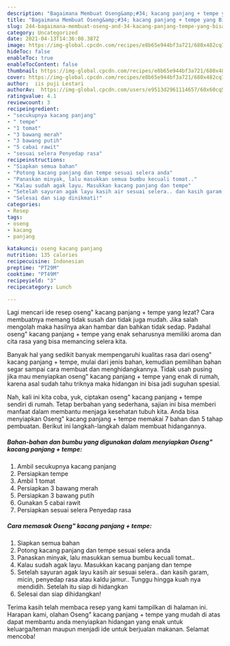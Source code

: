 ```yaml
---
description: "Bagaimana Membuat Oseng&amp;#34; kacang panjang + tempe yang Bisa Manjain Lidah"
title: "Bagaimana Membuat Oseng&amp;#34; kacang panjang + tempe yang Bisa Manjain Lidah"
slug: 244-bagaimana-membuat-oseng-and-34-kacang-panjang-tempe-yang-bisa-manjain-lidah
category: Uncategorized
date: 2021-04-13T14:36:08.387Z
image: https://img-global.cpcdn.com/recipes/e8b65e944bf3a721/680x482cq70/oseng-kacang-panjang-tempe-foto-resep-utama.jpg
hideToc: false
enableToc: true
enableTocContent: false
thumbnail: https://img-global.cpcdn.com/recipes/e8b65e944bf3a721/680x482cq70/oseng-kacang-panjang-tempe-foto-resep-utama.jpg
cover: https://img-global.cpcdn.com/recipes/e8b65e944bf3a721/680x482cq70/oseng-kacang-panjang-tempe-foto-resep-utama.jpg
author:  iis puji Lestari
authorAv:  https://img-global.cpcdn.com/users/e9513d2961114657/60x60cq50/avatar.jpg
ratingvalue: 4.1
reviewcount: 3
recipeingredient:
- "secukupnya kacang panjang"
- " tempe"
- "1 tomat"
- "3 bawang merah"
- "3 bawang putih"
- "5 cabai rawit"
- "sesuai selera Penyedap rasa"
recipeinstructions:
- "Siapkan semua bahan"
- "Potong kacang panjang dan tempe sesuai selera anda"
- "Panaskan minyak, lalu masukkan semua bumbu kecuali tomat.."
- "Kalau sudah agak layu. Masukkan kacang panjang dan tempe"
- "Setelah sayuran agak layu kasih air sesuai selera.. dan kasih garam, micin, penyedap rasa atau kaldu jamur..  Tunggu hingga kuah nya mendidih. Setelah itu siap di hidangkan"
- "Selesai dan siap dinikmati!"
categories:
- Resep
tags:
- oseng
- kacang
- panjang

katakunci: oseng kacang panjang 
nutrition: 135 calories
recipecuisine: Indonesian
preptime: "PT29M"
cooktime: "PT49M"
recipeyield: "3"
recipecategory: Lunch

---
```



Lagi mencari ide resep oseng&#34; kacang panjang + tempe yang lezat? Cara membuatnya memang tidak susah dan tidak juga mudah. Jika salah mengolah maka hasilnya akan hambar dan bahkan tidak sedap. Padahal oseng&#34; kacang panjang + tempe yang enak seharusnya memiliki aroma dan cita rasa yang bisa memancing selera kita.




Banyak hal yang sedikit banyak mempengaruhi kualitas rasa dari oseng&#34; kacang panjang + tempe, mulai dari jenis bahan, kemudian pemilihan bahan segar sampai cara membuat dan menghidangkannya. Tidak usah pusing jika mau menyiapkan oseng&#34; kacang panjang + tempe yang enak di rumah, karena asal sudah tahu triknya maka hidangan ini bisa jadi suguhan spesial.


Nah, kali ini kita coba, yuk, ciptakan oseng&#34; kacang panjang + tempe sendiri di rumah. Tetap berbahan yang sederhana, sajian ini bisa memberi manfaat dalam membantu menjaga kesehatan tubuh kita. Anda bisa menyiapkan Oseng&#34; kacang panjang + tempe memakai 7 bahan dan 5 tahap pembuatan. Berikut ini langkah-langkah dalam membuat hidangannya.

<!--inarticleads1-->

##### Bahan-bahan dan bumbu yang digunakan dalam menyiapkan Oseng&#34; kacang panjang + tempe:

1. Ambil secukupnya kacang panjang
1. Persiapkan  tempe
1. Ambil 1 tomat
1. Persiapkan 3 bawang merah
1. Persiapkan 3 bawang putih
1. Gunakan 5 cabai rawit
1. Persiapkan sesuai selera Penyedap rasa




<!--inarticleads2-->

##### Cara memasak Oseng&#34; kacang panjang + tempe:

1. Siapkan semua bahan
1. Potong kacang panjang dan tempe sesuai selera anda
1. Panaskan minyak, lalu masukkan semua bumbu kecuali tomat..
1. Kalau sudah agak layu. Masukkan kacang panjang dan tempe
1. Setelah sayuran agak layu kasih air sesuai selera.. dan kasih garam, micin, penyedap rasa atau kaldu jamur..  Tunggu hingga kuah nya mendidih. Setelah itu siap di hidangkan
1. Selesai dan siap dihidangkan!



Terima kasih telah membaca resep yang kami tampilkan di halaman ini. Harapan kami, olahan Oseng&#34; kacang panjang + tempe yang mudah di atas dapat membantu anda menyiapkan hidangan yang enak untuk keluarga/teman maupun menjadi ide untuk berjualan makanan. Selamat mencoba!
